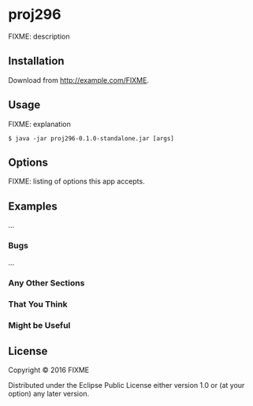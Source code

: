 # proj296

FIXME: description

## Installation

Download from http://example.com/FIXME.

## Usage

FIXME: explanation

    $ java -jar proj296-0.1.0-standalone.jar [args]

## Options

FIXME: listing of options this app accepts.

## Examples

...

### Bugs

...

### Any Other Sections
### That You Think
### Might be Useful

## License

Copyright © 2016 FIXME

Distributed under the Eclipse Public License either version 1.0 or (at
your option) any later version.
